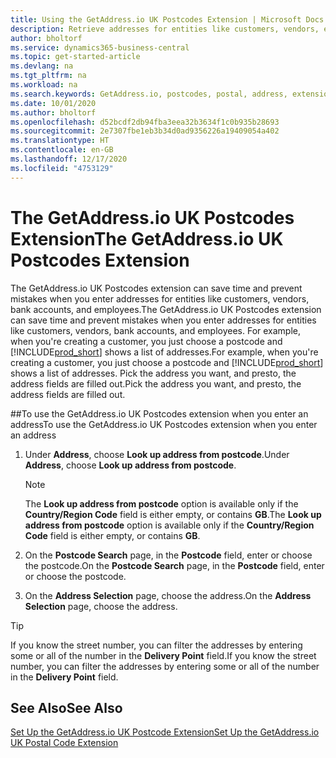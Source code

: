 ```yaml
---
title: Using the GetAddress.io UK Postcodes Extension | Microsoft Docs
description: Retrieve addresses for entities like customers, vendors, employees, and banks in the United Kingdom from the GetAddress.io service.
author: bholtorf
ms.service: dynamics365-business-central
ms.topic: get-started-article
ms.devlang: na
ms.tgt_pltfrm: na
ms.workload: na
ms.search.keywords: GetAddress.io, postcodes, postal, address, extension
ms.date: 10/01/2020
ms.author: bholtorf
ms.openlocfilehash: d52bcdf2db94fba3eea32b3634f1c0b935b28693
ms.sourcegitcommit: 2e7307fbe1eb3b34d0ad9356226a19409054a402
ms.translationtype: HT
ms.contentlocale: en-GB
ms.lasthandoff: 12/17/2020
ms.locfileid: "4753129"
---
```

# <a name="the-getaddressio-uk-postcodes-extension"></a><span data-ttu-id="35143-103">The GetAddress.io UK Postcodes Extension</span><span class="sxs-lookup"><span data-stu-id="35143-103">The GetAddress.io UK Postcodes Extension</span></span>
<span data-ttu-id="35143-104">The GetAddress.io UK Postcodes extension can save time and prevent mistakes when you enter addresses for entities like customers, vendors, bank accounts, and employees.</span><span class="sxs-lookup"><span data-stu-id="35143-104">The GetAddress.io UK Postcodes extension can save time and prevent mistakes when you enter addresses for entities like customers, vendors, bank accounts, and employees.</span></span> <span data-ttu-id="35143-105">For example, when you're creating a customer, you just choose a postcode and [!INCLUDE[prod_short](../../includes/prod_short.md)] shows a list of addresses.</span><span class="sxs-lookup"><span data-stu-id="35143-105">For example, when you're creating a customer, you just choose a postcode and [!INCLUDE[prod_short](../../includes/prod_short.md)] shows a list of addresses.</span></span> <span data-ttu-id="35143-106">Pick the address you want, and presto, the address fields are filled out.</span><span class="sxs-lookup"><span data-stu-id="35143-106">Pick the address you want, and presto, the address fields are filled out.</span></span>  

##<a name="to-use-the-getaddressio-uk-postcodes-extension-when-you-enter-an-address"></a><span data-ttu-id="35143-107">To use the GetAddress.io UK Postcodes extension when you enter an address</span><span class="sxs-lookup"><span data-stu-id="35143-107">To use the GetAddress.io UK Postcodes extension when you enter an address</span></span>
1. <span data-ttu-id="35143-108">Under **Address**, choose **Look up address from postcode**.</span><span class="sxs-lookup"><span data-stu-id="35143-108">Under **Address**, choose **Look up address from postcode**.</span></span>  

    > [!NOTE]  
    >   <span data-ttu-id="35143-109">The **Look up address from postcode** option is available only if the **Country/Region Code** field is either empty, or contains **GB**.</span><span class="sxs-lookup"><span data-stu-id="35143-109">The **Look up address from postcode** option is available only if the **Country/Region Code** field is either empty, or contains **GB**.</span></span>
2. <span data-ttu-id="35143-110">On the **Postcode Search** page, in the **Postcode** field, enter or choose the postcode.</span><span class="sxs-lookup"><span data-stu-id="35143-110">On the **Postcode Search** page, in the **Postcode** field, enter or choose the postcode.</span></span>  
3. <span data-ttu-id="35143-111">On the **Address Selection** page, choose the address.</span><span class="sxs-lookup"><span data-stu-id="35143-111">On the **Address Selection** page, choose the address.</span></span>  

> [!TIP]  
>   <span data-ttu-id="35143-112">If you know the street number, you can filter the addresses by entering some or all of the number in the **Delivery Point** field.</span><span class="sxs-lookup"><span data-stu-id="35143-112">If you know the street number, you can filter the addresses by entering some or all of the number in the **Delivery Point** field.</span></span>


## <a name="see-also"></a><span data-ttu-id="35143-113">See Also</span><span class="sxs-lookup"><span data-stu-id="35143-113">See Also</span></span>
[<span data-ttu-id="35143-114">Set Up the GetAddress.io UK Postcode Extension</span><span class="sxs-lookup"><span data-stu-id="35143-114">Set Up the GetAddress.io UK Postal Code Extension</span></span>](uk-setup-postal-code-service.md)
